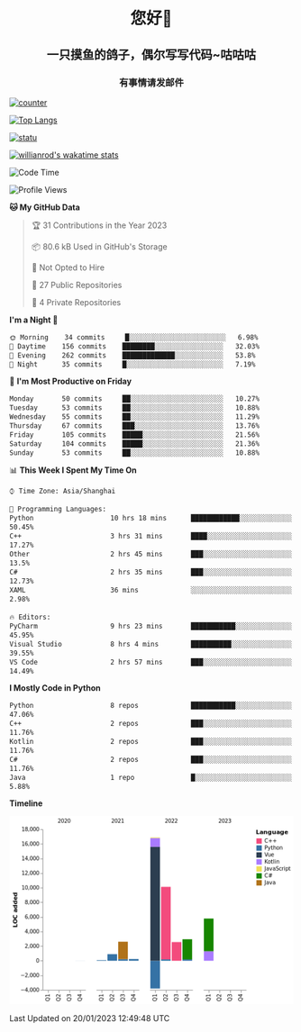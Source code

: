 

<!--
**kitUIN/kitUIN** is a ✨ _special_ ✨ repository because its `README.md` (this file) appears on your GitHub profile.

Here are some ideas to get you started:

- 🔭 I’m currently working on ...
- 🌱 I’m currently learning ...
- 👯 I’m looking to collaborate on ...
- 🤔 I’m looking for help with ...
- 💬 Ask me about ...
- 📫 How to reach me: ...
- 😄 Pronouns: ...
- ⚡ Fun fact: ...
-->
<h1 align="center">您好👋</h1>
<h2 align="center">一只摸鱼的鸽子，偶尔写写代码~咕咕咕</h2>
<h3 align="center">有事情请发邮件</h3>

[![counter](https://count.getloli.com/get/@KitUIN?theme=rule34)](https://count.getloli.com/)

[![Top Langs](https://github-readme-stats.kituin.fun/api/top-langs/?username=kitUIN&show_icons=true&theme=gruvbox&locale=cn&layout=compact)](https://github.com/anuraghazra/github-readme-stats)  

[![statu](https://github-readme-stats.kituin.fun/api?username=kitUIN&show_icons=true&theme=gruvbox&locale=cn)](https://github.com/anuraghazra/github-readme-stats)  

[![willianrod's wakatime stats](https://github-readme-stats.kituin.fun/api/wakatime?username=kituin)](https://github.com/anuraghazra/github-readme-stats)  


<!--START_SECTION:waka-->
![Code Time](http://img.shields.io/badge/Code%20Time-807%20hrs%2013%20mins-blue)

![Profile Views](http://img.shields.io/badge/Profile%20Views-29-blue)

**🐱 My GitHub Data** 

> 🏆 31 Contributions in the Year 2023
 > 
> 📦 80.6 kB Used in GitHub's Storage 
 > 
> 🚫 Not Opted to Hire
 > 
> 📜 27 Public Repositories 
 > 
> 🔑 4 Private Repositories  
 > 
**I'm a Night 🦉** 

```text
🌞 Morning    34 commits     █░░░░░░░░░░░░░░░░░░░░░░░░   6.98% 
🌆 Daytime    156 commits    ████████░░░░░░░░░░░░░░░░░   32.03% 
🌃 Evening    262 commits    █████████████░░░░░░░░░░░░   53.8% 
🌙 Night      35 commits     █░░░░░░░░░░░░░░░░░░░░░░░░   7.19%

```
📅 **I'm Most Productive on Friday** 

```text
Monday       50 commits     ██░░░░░░░░░░░░░░░░░░░░░░░   10.27% 
Tuesday      53 commits     ██░░░░░░░░░░░░░░░░░░░░░░░   10.88% 
Wednesday    55 commits     ██░░░░░░░░░░░░░░░░░░░░░░░   11.29% 
Thursday     67 commits     ███░░░░░░░░░░░░░░░░░░░░░░   13.76% 
Friday       105 commits    █████░░░░░░░░░░░░░░░░░░░░   21.56% 
Saturday     104 commits    █████░░░░░░░░░░░░░░░░░░░░   21.36% 
Sunday       53 commits     ██░░░░░░░░░░░░░░░░░░░░░░░   10.88%

```


📊 **This Week I Spent My Time On** 

```text
⌚︎ Time Zone: Asia/Shanghai

💬 Programming Languages: 
Python                   10 hrs 18 mins      ████████████░░░░░░░░░░░░░   50.45% 
C++                      3 hrs 31 mins       ████░░░░░░░░░░░░░░░░░░░░░   17.27% 
Other                    2 hrs 45 mins       ███░░░░░░░░░░░░░░░░░░░░░░   13.5% 
C#                       2 hrs 35 mins       ███░░░░░░░░░░░░░░░░░░░░░░   12.73% 
XAML                     36 mins             ░░░░░░░░░░░░░░░░░░░░░░░░░   2.98%

🔥 Editors: 
PyCharm                  9 hrs 23 mins       ███████████░░░░░░░░░░░░░░   45.95% 
Visual Studio            8 hrs 4 mins        ██████████░░░░░░░░░░░░░░░   39.55% 
VS Code                  2 hrs 57 mins       ███░░░░░░░░░░░░░░░░░░░░░░   14.49%

```

**I Mostly Code in Python** 

```text
Python                   8 repos             ███████████░░░░░░░░░░░░░░   47.06% 
C++                      2 repos             ███░░░░░░░░░░░░░░░░░░░░░░   11.76% 
Kotlin                   2 repos             ███░░░░░░░░░░░░░░░░░░░░░░   11.76% 
C#                       2 repos             ███░░░░░░░░░░░░░░░░░░░░░░   11.76% 
Java                     1 repo              █░░░░░░░░░░░░░░░░░░░░░░░░   5.88%

```


**Timeline**

![Chart not found](https://raw.githubusercontent.com/kitUIN/kitUIN/main/charts/bar_graph.png) 


 Last Updated on 20/01/2023 12:49:48 UTC
<!--END_SECTION:waka-->
